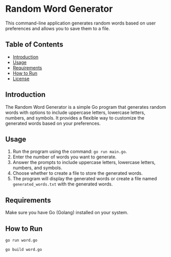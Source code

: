 # Random Word Generator

This command-line application generates random words based on user preferences and allows you to save them to a file.

## Table of Contents

- [Introduction](#introduction)
- [Usage](#usage)
- [Requirements](#requirements)
- [How to Run](#how-to-run)
- [License](#license)

## Introduction

The Random Word Generator is a simple Go program that generates random words with options to include uppercase letters, lowercase letters, numbers, and symbols. It provides a flexible way to customize the generated words based on your preferences.

## Usage

1. Run the program using the command: `go run main.go`.
2. Enter the number of words you want to generate.
3. Answer the prompts to include uppercase letters, lowercase letters, numbers, and symbols.
4. Choose whether to create a file to store the generated words.
5. The program will display the generated words or create a file named `generated_words.txt` with the generated words.

## Requirements

Make sure you have Go (Golang) installed on your system.

## How to Run

```bash
go run word.go

go build word.go







